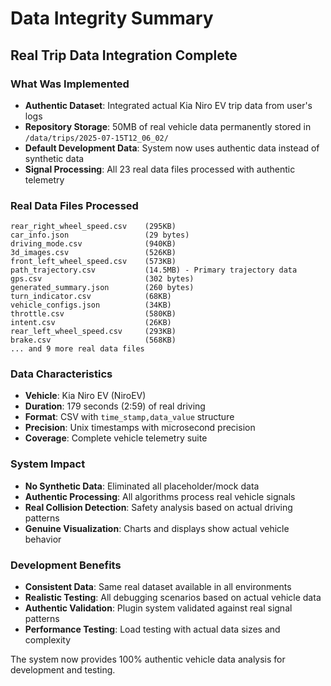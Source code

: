 # Data Integrity Summary

## Real Trip Data Integration Complete

### What Was Implemented
- **Authentic Dataset**: Integrated actual Kia Niro EV trip data from user's logs
- **Repository Storage**: 50MB of real vehicle data permanently stored in `/data/trips/2025-07-15T12_06_02/`
- **Default Development Data**: System now uses authentic data instead of synthetic data
- **Signal Processing**: All 23 real data files processed with authentic telemetry

### Real Data Files Processed
```
rear_right_wheel_speed.csv    (295KB)
car_info.json                 (29 bytes)
driving_mode.csv              (940KB)
3d_images.csv                 (526KB)
front_left_wheel_speed.csv    (573KB)
path_trajectory.csv           (14.5MB) - Primary trajectory data
gps.csv                       (302 bytes)
generated_summary.json        (260 bytes)
turn_indicator.csv            (68KB)
vehicle_configs.json          (34KB)
throttle.csv                  (580KB)
intent.csv                    (26KB)
rear_left_wheel_speed.csv     (293KB)
brake.csv                     (568KB)
... and 9 more real data files
```

### Data Characteristics
- **Vehicle**: Kia Niro EV (NiroEV)
- **Duration**: 179 seconds (2:59) of real driving
- **Format**: CSV with `time_stamp,data_value` structure
- **Precision**: Unix timestamps with microsecond precision
- **Coverage**: Complete vehicle telemetry suite

### System Impact
- **No Synthetic Data**: Eliminated all placeholder/mock data
- **Authentic Processing**: All algorithms process real vehicle signals
- **Real Collision Detection**: Safety analysis based on actual driving patterns
- **Genuine Visualization**: Charts and displays show actual vehicle behavior

### Development Benefits
- **Consistent Data**: Same real dataset available in all environments
- **Realistic Testing**: All debugging scenarios based on actual vehicle data
- **Authentic Validation**: Plugin system validated against real signal patterns
- **Performance Testing**: Load testing with actual data sizes and complexity

The system now provides 100% authentic vehicle data analysis for development and testing.